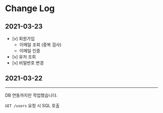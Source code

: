 # Change Log

## 2021-03-23

- [v] 회원가입
  - 이메일 조회 (중복 검사)
  - 이메일 인증
- [v] 유저 조회
- [v] 비밀번호 변경

## 2021-03-22

---

DB 연동까지만 작업했습니다.

`GET /users` 요청 시 SQL 호출
